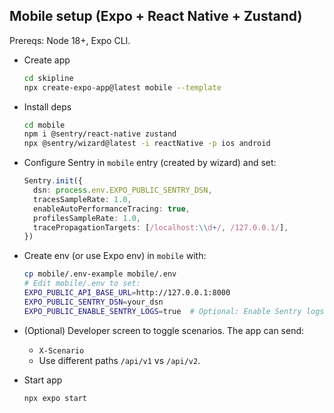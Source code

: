 ## Mobile setup (Expo + React Native + Zustand)

Prereqs: Node 18+, Expo CLI.

- Create app
  ```bash
  cd skipline
  npx create-expo-app@latest mobile --template
  ```

- Install deps
  ```bash
  cd mobile
  npm i @sentry/react-native zustand
  npx @sentry/wizard@latest -i reactNative -p ios android
  ```

- Configure Sentry in `mobile` entry (created by wizard) and set:
  ```ts
  Sentry.init({
    dsn: process.env.EXPO_PUBLIC_SENTRY_DSN,
    tracesSampleRate: 1.0,
    enableAutoPerformanceTracing: true,
    profilesSampleRate: 1.0,
    tracePropagationTargets: [/localhost:\\d+/, /127.0.0.1/],
  })
  ```

- Create env (or use Expo env) in `mobile` with:
  ```bash
  cp mobile/.env-example mobile/.env
  # Edit mobile/.env to set:
  EXPO_PUBLIC_API_BASE_URL=http://127.0.0.1:8000
  EXPO_PUBLIC_SENTRY_DSN=your_dsn
  EXPO_PUBLIC_ENABLE_SENTRY_LOGS=true  # Optional: Enable Sentry logs
  ```

- (Optional) Developer screen to toggle scenarios. The app can send:
  - `X-Scenario`
  - Use different paths `/api/v1` vs `/api/v2`.

- Start app
  ```bash
  npx expo start
  ```
